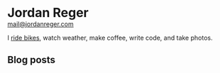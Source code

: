 <style>/*nav{display:none}*/ul:not(footer ul){list-style-type:none;padding-left:0}</style>

<h1 style="margin-top:0;margin-bottom:0">Jordan Reger</h1>
<p style="margin-top:0"><a href="mailto:mail@jordanreger.com">mail@jordanreger.com</a></p>

I [ride bikes](/bikes), watch weather, make coffee, write code, and take photos.

<!--
## Bikes
I currently ride a 2019 Trek Marlin 6 hardtail daily. As a 3x8 drivetrain it may be out of date but it has disc brakes, which are an essential for me.

## Weather
I am a trained SKYWARN storm spotter. I have been one since early 2022, and plan on finishing the rest of my degree in Ohio State's atmospheric science department.

## Coffee
I am a barista and a self-made coffee critic (this is a joke). My favorite coffee overall is Stumptown Holler Mountain, brewed with an Aeropress using [James Hoffman's method](https://youtu.be/j6VlT_jUVPc?si=lnts2JtSifNClmAl).

## Code
I used to be a software engineer in training. I hate the industry and going to school for it completely destroyed my love for it, so I've let it sit on the backburner. I still write code for fun, which I think I'll do for the rest of my life.

[Sourcehut](https://sr.ht/~jordanreger) - [GitHub](https://github.com/jordanreger)

## Photography
I also used to do freelance photo/video with my Sony a6000. I have since sold it and now use an iPhone 15 Pro. It is extremely nice and produces way better media than my Sony could (I'm sure I'll get a lot of hate for that). I will eventually post my images here, but for now they're on [Unsplash](https://unsplash.com/jordanreger).
-->

## Blog posts